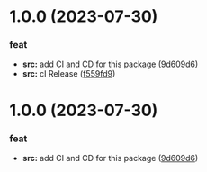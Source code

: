 # 1.0.0 (2023-07-30)


### feat

* **src:** add CI and CD for this package ([9d609d6](https://github.com/otedesco/authorization/commit/9d609d69734a5827676a4f253928f0f494acd959))
* **src:** cI Release ([f559fd9](https://github.com/otedesco/authorization/commit/f559fd95e7f48311bc79a71dbe92b39d68587d6c))

# 1.0.0 (2023-07-30)


### feat

* **src:** add CI and CD for this package ([9d609d6](https://github.com/otedesco/authorization/commit/9d609d69734a5827676a4f253928f0f494acd959))
